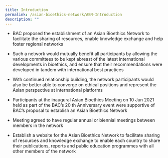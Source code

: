 ```yaml
---
title: Introduction
permalink: /asian-bioethics-network/ABN-Introduction
description: ""
---
```

* BAC proposed the establishment of an Asian Bioethics Network to facilitate the sharing of
resources, enable knowledge exchange and help foster regional networks <br>

* Such a network would mutually benefit all participants by allowing the various committees to be kept abreast of the latest international developments in bioethics, and ensure that their
recommendations were developed in tandem with international best practices <br>

* With continued relationship building, the network participants would also be better able to
converge on ethical positions and represent the Asian perspective at international platforms<br>

* Participants at the inaugural Asian Bioethics Meeting on 10 Jun 2021 held as part
of the BAC’s 20 th Anniversary event were supportive of BAC’s proposal to
establish an Asian Bioethics Network<br>

* Meeting agreed to have regular annual or biennial meetings between members in the network<br>

* Establish a website for the Asian Bioethics Network to facilitate sharing of resources
and knowledge exchange to enable each country to share their publications, reports
and public education programmes with all other members of the network<br>
